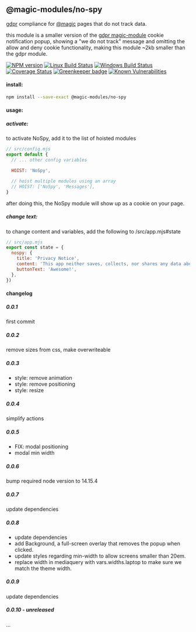 ## @magic-modules/no-spy

[gdpr](https://en.wikipedia.org/wiki/General_Data_Protection_Regulation) compliance for
[@magic](https://magic.github.io/core) pages that do not track data.

this module is a smaller version of the
[gdpr magic-module](https://magic-modules.github.io/gdpr)
cookie notification popup,
showing a "we do not track" message and omitting the allow and deny cookie functionality,
making this module ~2kb smaller than the gdpr module.

[![NPM version][npm-image]][npm-url]
[![Linux Build Status][travis-image]][travis-url]
[![Windows Build Status][appveyor-image]][appveyor-url]
[![Coverage Status][coveralls-image]][coveralls-url]
[![Greenkeeper badge][greenkeeper-image]][greenkeeper-url]
[![Known Vulnerabilities][snyk-image]][snyk-url]

#### install:

```bash
npm install --save-exact @magic-modules/no-spy
```

#### usage:

##### activate:

to activate NoSpy, add it to the list of hoisted modules

```javascript
// src/config.mjs
export default {
  // ... other config variables

  HOIST: 'NoSpy',

  // hoist multiple modules using an array
  // HOIST: ['NoSpy', 'Messages'],
}
```

after doing this, the NoSpy module will show up as a cookie on your page.

##### change text:

to change content and variables, add the following to /src/app.mjs#state

```javascript
// src/app.mjs
export const state = {
  nospy: {
    title: 'Privacy Notice',
    content: 'This app neither saves, collects, nor shares any data about you.',
    buttonText: 'Awesome!',
  },
})
```

#### changelog

##### 0.0.1

first commit

##### 0.0.2

remove sizes from css, make overwriteable

##### 0.0.3

- style: remove animation
- style: remove positioning
- style: resize

##### 0.0.4

simplify actions

##### 0.0.5

- FIX: modal positioning
- modal min width

##### 0.0.6

bump required node version to 14.15.4

##### 0.0.7

update dependencies

##### 0.0.8

- update dependencies
- add Background, a full-screen overlay that removes the popup when clicked.
- update styles regarding min-width to allow screens smaller than 20em.
- replace width in mediaquery with vars.widths.laptop to make sure we match the theme width.

##### 0.0.9

update dependencies

##### 0.0.10 - unreleased

...

[npm-image]: https://img.shields.io/npm/v/@magic-modules/no-spy.svg
[npm-url]: https://www.npmjs.com/package/@magic-modules/no-spy
[travis-image]: https://img.shields.io/travis/com/magic-modules/no-spy/master
[travis-url]: https://travis-ci.com/magic-modules/no-spy
[appveyor-image]: https://img.shields.io/appveyor/ci/magicmodules/no-spy/master.svg
[appveyor-url]: https://ci.appveyor.com/project/magicmodules/no-spy/branch/master
[coveralls-image]: https://coveralls.io/repos/github/magic-modules/no-spy/badge.svg
[coveralls-url]: https://coveralls.io/github/magic-modules/no-spy
[greenkeeper-image]: https://badges.greenkeeper.io/magic-modules/no-spy.svg
[greenkeeper-url]: https://badges.greenkeeper.io/magic-modules/no-spy.svg
[snyk-image]: https://snyk.io/test/github/magic-modules/no-spy/badge.svg
[snyk-url]: https://snyk.io/test/github/magic-modules/no-spy
